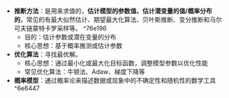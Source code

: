 - **推断方法**：是用来求值的，**估计模型的参数值、估计潜变量的值/概率分布的**，常见的有最大似然估计、期望最大化算法、贝叶斯推断、变分推断和马尔可夫链蒙特卡罗采样等。 ^76e196
	- 目的：估计参数或潜在变量的分布
	- 核心思想：基于概率推测或估计参数
- **优化算法**：寻找最优解。
	- 核心思想：通过最小化或最大化目标函数，调整模型参数以优化性能
	- 常见优化算法：牛顿法、Adaw、梯度下降等
- **概率模型**：通过概率论来描述数据或现象中的不确定性和随机性的数学工具 ^6e6447